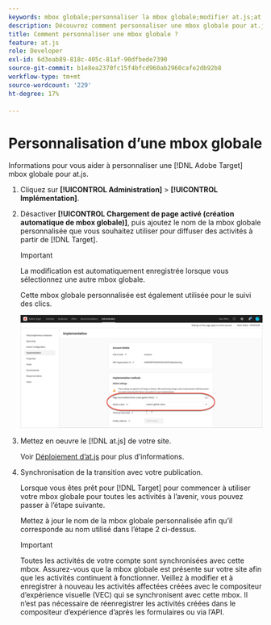 ```yaml
---
keywords: mbox globale;personnaliser la mbox globale;modifier at.js;at.js;implémenter at.js
description: Découvrez comment personnaliser une mbox globale pour at.js sur la page Administration-Mise en oeuvre d’Adobe Target.
title: Comment personnaliser une mbox globale ?
feature: at.js
role: Developer
exl-id: 6d3eab89-818c-405c-81af-90dfbede7390
source-git-commit: b1e8ea2370fc15f4bfcd960ab2960cafe2db92b8
workflow-type: tm+mt
source-wordcount: '229'
ht-degree: 17%

---
```


# Personnalisation d’une mbox globale

Informations pour vous aider à personnaliser une [!DNL Adobe Target] mbox globale pour at.js.

1. Cliquez sur **[!UICONTROL Administration]** > **[!UICONTROL Implémentation]**.

1. Désactiver **[!UICONTROL Chargement de page activé (création automatique de mbox globale)]**, puis ajoutez le nom de la mbox globale personnalisée que vous souhaitez utiliser pour diffuser des activités à partir de [!DNL Target].

   >[!IMPORTANT]
   >
   >La modification est automatiquement enregistrée lorsque vous sélectionnez une autre mbox globale.

   Cette mbox globale personnalisée est également utilisée pour le suivi des clics.

   ![custom-global-mbox](/help/main/c-implementing-target/c-implementing-target-for-client-side-web/t-mbox-download/c-understanding-global-mbox/assets/custom-global-mbox.png)

1. Mettez en oeuvre le [!DNL at.js] de votre site.

   Voir [Déploiement d’at.js](https://developer.adobe.com/target/implement/client-side/atjs/how-to-deployatjs/how-to-deployatjs/) pour plus d’informations.

1. Synchronisation de la transition avec votre publication.

   Lorsque vous êtes prêt pour [!DNL Target] pour commencer à utiliser votre mbox globale pour toutes les activités à l’avenir, vous pouvez passer à l’étape suivante.

   Mettez à jour le nom de la mbox globale personnalisée afin qu’il corresponde au nom utilisé dans l’étape 2 ci-dessus.

   >[!IMPORTANT]
   >
   >Toutes les activités de votre compte sont synchronisées avec cette mbox. Assurez-vous que la mbox globale est présente sur votre site afin que les activités continuent à fonctionner. Veillez à modifier et à enregistrer à nouveau les activités affectées créées avec le compositeur d’expérience visuelle (VEC) qui se synchronisent avec cette mbox. Il n’est pas nécessaire de réenregistrer les activités créées dans le compositeur d’expérience d’après les formulaires ou via l’API.

